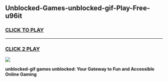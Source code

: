 
## Unblocked-Games-unblocked-gif-Play-Free-u96it
<h3>
<a href="https://premium76.site?title=unblocked-gif&ref=23A">CLICK TO PLAY</a></h3>
<hr>

<h3>
<a href="https://premium76.site?title=unblocked-gif&ref=23A">CLICK 2 PLAY</a>
  
</h3>

<a href="https://premium76.site?title=unblocked-gif&ref=23A"><img src="https://clearcache.store/games.png"></a>


**unblocked-gif games unblocked: Your Gateway to Fun and Accessible Online Gaming**
